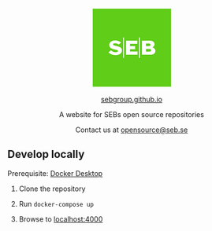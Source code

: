<p style="text-align: center;"> 
    <img src="assets/images/seb-logo-small.png" alt="seb logo">
</p>

<p style="text-align: center;"> 
    <a href="https://sebgroup.github.io/" style="text-align: center">sebgroup.github.io</a>
</p>

<p style="text-align: center;">
    A website for SEBs open source repositories
</p>

<p style="text-align: center;"> 
    Contact us at <a href="mailto:opensource@seb.se" style="text-align: center">opensource@seb.se</a>
</p>


## Develop locally

Prerequisite: [Docker Desktop](https://www.docker.com/products/docker-desktop)

1. Clone the repository

2. Run `docker-compose up`

3. Browse to [localhost:4000](http://localhost:4000/)